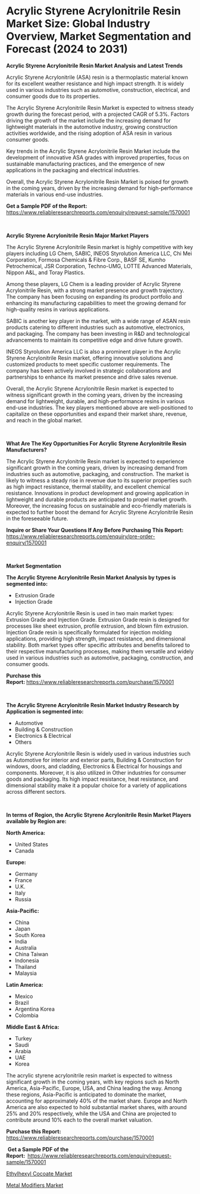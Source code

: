 <p><h1>Acrylic Styrene Acrylonitrile Resin Market Size: Global Industry Overview, Market Segmentation and Forecast (2024 to 2031)</h1></p><p><strong>Acrylic Styrene Acrylonitrile Resin Market Analysis and Latest Trends</strong></p>
<p><p>Acrylic Styrene Acrylonitrile (ASA) resin is a thermoplastic material known for its excellent weather resistance and high impact strength. It is widely used in various industries such as automotive, construction, electrical, and consumer goods due to its properties.</p><p>The Acrylic Styrene Acrylonitrile Resin Market is expected to witness steady growth during the forecast period, with a projected CAGR of 5.3%. Factors driving the growth of the market include the increasing demand for lightweight materials in the automotive industry, growing construction activities worldwide, and the rising adoption of ASA resin in various consumer goods.</p><p>Key trends in the Acrylic Styrene Acrylonitrile Resin Market include the development of innovative ASA grades with improved properties, focus on sustainable manufacturing practices, and the emergence of new applications in the packaging and electrical industries.</p><p>Overall, the Acrylic Styrene Acrylonitrile Resin Market is poised for growth in the coming years, driven by the increasing demand for high-performance materials in various end-use industries.</p></p>
<p><strong>Get a Sample PDF of the Report:&nbsp;</strong> <a href="https://www.reliableresearchreports.com/enquiry/request-sample/1570001">https://www.reliableresearchreports.com/enquiry/request-sample/1570001</a></p>
<p>&nbsp;</p>
<p><strong>Acrylic Styrene Acrylonitrile Resin Major Market Players</strong></p>
<p><p>The Acrylic Styrene Acrylonitrile Resin market is highly competitive with key players including LG Chem, SABIC, INEOS Styrolution America LLC, Chi Mei Corporation, Formosa Chemicals & Fibre Corp., BASF SE, Kumho Petrochemical, JSR Corporation, Techno-UMG, LOTTE Advanced Materials, Nippon A&L, and Toray Plastics.</p><p>Among these players, LG Chem is a leading provider of Acrylic Styrene Acrylonitrile Resin, with a strong market presence and growth trajectory. The company has been focusing on expanding its product portfolio and enhancing its manufacturing capabilities to meet the growing demand for high-quality resins in various applications.</p><p>SABIC is another key player in the market, with a wide range of ASAN resin products catering to different industries such as automotive, electronics, and packaging. The company has been investing in R&D and technological advancements to maintain its competitive edge and drive future growth.</p><p>INEOS Styrolution America LLC is also a prominent player in the Acrylic Styrene Acrylonitrile Resin market, offering innovative solutions and customized products to meet specific customer requirements. The company has been actively involved in strategic collaborations and partnerships to enhance its market presence and drive sales revenue.</p><p>Overall, the Acrylic Styrene Acrylonitrile Resin market is expected to witness significant growth in the coming years, driven by the increasing demand for lightweight, durable, and high-performance resins in various end-use industries. The key players mentioned above are well-positioned to capitalize on these opportunities and expand their market share, revenue, and reach in the global market.</p></p>
<p>&nbsp;</p>
<p><strong>What Are The Key Opportunities For Acrylic Styrene Acrylonitrile Resin Manufacturers?</strong></p>
<p><p>The Acrylic Styrene Acrylonitrile Resin market is expected to experience significant growth in the coming years, driven by increasing demand from industries such as automotive, packaging, and construction. The market is likely to witness a steady rise in revenue due to its superior properties such as high impact resistance, thermal stability, and excellent chemical resistance. Innovations in product development and growing application in lightweight and durable products are anticipated to propel market growth. Moreover, the increasing focus on sustainable and eco-friendly materials is expected to further boost the demand for Acrylic Styrene Acrylonitrile Resin in the foreseeable future.</p></p>
<p><strong>Inquire or Share Your Questions If Any Before Purchasing This Report:</strong> <a href="https://www.reliableresearchreports.com/enquiry/pre-order-enquiry/1570001">https://www.reliableresearchreports.com/enquiry/pre-order-enquiry/1570001</a></p>
<p>&nbsp;</p>
<p><strong>Market Segmentation</strong></p>
<p><strong>The Acrylic Styrene Acrylonitrile Resin Market Analysis by types is segmented into:</strong></p>
<p><ul><li>Extrusion Grade</li><li>Injection Grade</li></ul></p>
<p><p>Acrylic Styrene Acrylonitrile Resin is used in two main market types: Extrusion Grade and Injection Grade. Extrusion Grade resin is designed for processes like sheet extrusion, profile extrusion, and blown film extrusion. Injection Grade resin is specifically formulated for injection molding applications, providing high strength, impact resistance, and dimensional stability. Both market types offer specific attributes and benefits tailored to their respective manufacturing processes, making them versatile and widely used in various industries such as automotive, packaging, construction, and consumer goods.</p></p>
<p><strong>Purchase this Report:&nbsp;</strong><a href="https://www.reliableresearchreports.com/purchase/1570001">https://www.reliableresearchreports.com/purchase/1570001</a></p>
<p>&nbsp;</p>
<p><strong>The Acrylic Styrene Acrylonitrile Resin Market Industry Research by Application is segmented into:</strong></p>
<p><ul><li>Automotive</li><li>Building & Construction</li><li>Electronics & Electrical</li><li>Others</li></ul></p>
<p><p>Acrylic Styrene Acrylonitrile Resin is widely used in various industries such as Automotive for interior and exterior parts, Building & Construction for windows, doors, and cladding, Electronics & Electrical for housings and components. Moreover, it is also utilized in Other industries for consumer goods and packaging. Its high impact resistance, heat resistance, and dimensional stability make it a popular choice for a variety of applications across different sectors.</p></p>
<p>&nbsp;</p>
<p><strong>In terms of Region, the Acrylic Styrene Acrylonitrile Resin Market Players available by Region are:</strong></p>
<p>
    <p> <strong> North America: </strong>
        <ul>
            <li>United States</li>
            <li>Canada</li>
        </ul>
        </p> 
    <p> <strong> Europe: </strong>
        <ul>
            <li>Germany</li>
            <li>France</li>
            <li>U.K.</li>
            <li>Italy</li>
            <li>Russia</li>
        </ul>
        </p> 
    <p> <strong> Asia-Pacific: </strong>
        <ul>
            <li>China</li>
            <li>Japan</li>
            <li>South Korea</li>
            <li>India</li>
            <li>Australia</li>
            <li>China Taiwan</li>
            <li>Indonesia</li>
            <li>Thailand</li>
            <li>Malaysia</li>
        </ul>
        </p> 
    <p> <strong> Latin America: </strong>
        <ul>
            <li>Mexico</li>
            <li>Brazil</li>
            <li>Argentina Korea</li>
            <li>Colombia</li>
        </ul>
        </p> 
    <p> <strong> Middle East & Africa: </strong>
        <ul>
            <li>Turkey</li>
            <li>Saudi</li>
            <li>Arabia</li>
            <li>UAE</li>
            <li>Korea</li>
        </ul>
    </p>
    </p>
<p><p>The acrylic styrene acrylonitrile resin market is expected to witness significant growth in the coming years, with key regions such as North America, Asia-Pacific, Europe, USA, and China leading the way. Among these regions, Asia-Pacific is anticipated to dominate the market, accounting for approximately 40% of the market share. Europe and North America are also expected to hold substantial market shares, with around 25% and 20% respectively, while the USA and China are projected to contribute around 10% each to the overall market valuation.</p></p>
<p><strong>Purchase this Report: </strong><a href="https://www.reliableresearchreports.com/purchase/1570001">https://www.reliableresearchreports.com/purchase/1570001</a></p>
<p>&nbsp;<strong>Get a Sample PDF of the Report:&nbsp;&nbsp;</strong><a href="https://www.reliableresearchreports.com/enquiry/request-sample/1570001">https://www.reliableresearchreports.com/enquiry/request-sample/1570001</a></p>
<p><strong></strong></p>
<p><p><a href="https://github.com/moyahfrancoestellec51j635wcx/Market-Research-Report-List-1/blob/main/ethylhexyl-cocoate-market.md">Ethylhexyl Cocoate Market</a></p><p><a href="https://github.com/suaretopek9/Market-Research-Report-List-1/blob/main/metal-modifiers-market.md">Metal Modifiers Market</a></p></p>